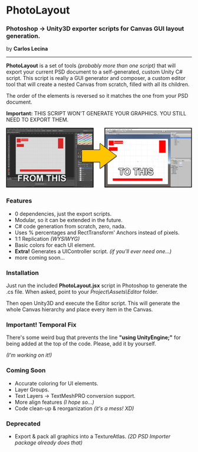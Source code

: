 # PhotoLayout

### Photoshop → Unity3D exporter scripts for Canvas GUI layout generation.

by **Carlos Lecina**

* * *

**PhotoLayout** is a set of tools _(probably more than one script)_ that will export your current PSD document to a self-generated, custom Unity C# script.
This script is really a GUI generator and composer, a custom editor tool that will create a nested Canvas from scratch, filled with all its children.

The order of the elements is reversed so it matches the one from your PSD document.

**Important:** THIS SCRIPT WON'T GENERATE YOUR GRAPHICS. YOU STILL NEED TO EXPORT THEM.


![Example](https://github.com/Evolis3d/PhotoLayout/blob/master/example.jpg)


### Features

-   0 dependencies, just the export scripts.
-   Modular, so it can be extended in the future. 
-   C# code generation from scratch, zero, nada.
-   Uses % percentages and RectTransform' Anchors instead of pixels.
-   1:1 Replication _(WYSIWYG)_
-   Basic colors for each UI element.
-   **Extra!** Generates a UIController script. _(if you'll ever need one...)_ 
-   more coming soon...

### Installation

Just run the included **PhotoLayout.jsx** script in Photoshop to generate the .cs file. When asked, point to your _Project\Assets\Editor_ folder.

Then open Unity3D and execute the Editor script. This will generate the whole Canvas hierarchy and place every item in the Canvas.

### Important! Temporal Fix

There's some weird bug that prevents the line **"using UnityEngine;"** for being added at the top of the code. Please, add it by yourself.

_(I'm working on it!)_

### Coming Soon
- Accurate coloring for UI elements.
- Layer Groups.
- Text Layers → TextMeshPRO conversion support.
- More align features _(I hope so...)_
- Code clean-up & reorganization _(it's a mess! XD)_

### Deprecated
- Export & pack all graphics into a TextureAtlas. _(2D PSD Importer package already does that)_
